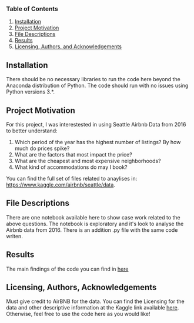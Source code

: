 ### Table of Contents

1. [Installation](#installation)
2. [Project Motivation](#motivation)
3. [File Descriptions](#files)
4. [Results](#results)
5. [Licensing, Authors, and Acknowledgements](#licensing)

## Installation <a name="installation"></a>

There should be no necessary libraries to run the code here beyond the Anaconda distribution of Python.  The code should run with no issues using Python versions 3.*.

## Project Motivation<a name="motivation"></a>

For this project, I was interestested in using Seattle Airbnb Data from 2016 to better understand:

1. Which period of the year has the highest number of listings? By how much do prices spike?
2. What are the factors that most impact the price?
3. What are the cheapest and most expensive neighborhoods?
4. What kind of accommodations do may I book?

You can find the full set of files related to anaylises in: https://www.kaggle.com/airbnb/seattle/data.  

## File Descriptions <a name="files"></a>

There are one notebook available here to show case work related to the above questions. The notebook is exploratory and it's look to analyse the Airbnb data from 2016. There is an addition .py file with the same code writen. 

## Results<a name="results"></a>

The main findings of the code you can find in [here](https://matsuch.medium.com/can-you-guess-the-best-time-to-visit-seattle-24025ab7da70)

## Licensing, Authors, Acknowledgements<a name="licensing"></a>

Must give credit to AirBNB for the data.  You can find the Licensing for the data and other descriptive information at the Kaggle link available [here](https://www.kaggle.com/airbnb/seattle).  Otherwise, feel free to use the code here as you would like! 
